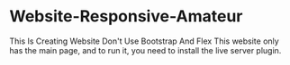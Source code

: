 # Website-Responsive-Amateur
This Is Creating Website Don't Use Bootstrap And Flex
This website only has the main page, and to run it, you need to install the live server plugin.
